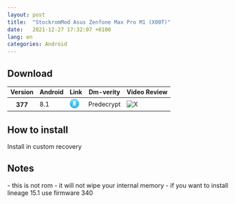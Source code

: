 ```yaml
---
layout: post
title:  "StockromMod Asus Zenfone Max Pro M1 (X00T)"
date:   2021-12-27 17:32:07 +0100
lang: en
categories: Android
---
```



<h2>Download</h2>
<div class="table-responsive">
  <table class="table">
    <thead>
    <tr>
      <th scope="col">Version</th>
      <th scope="col">Android</th>
      <th scope="col">Link</th>
      <th scope="col">Dm-verity</th>
      <th scope="col">Video Review</th>
    </tr>
  </thead>
  <tbody>
    <tr>
      <th scope="row">377</th>
      <td>8.1</td> 
      <td><a href="https://sourceforge.net/projects/wahyu6070-project-android/files/ROM/STOCKROM_MOD/X00T/337-STOCKROM-MOD-X00T-2019-10-19.zip/download"><img src="https://github.com/litegapps/litegapps.github.io/raw/master/pages/images/d.png" alt="Download" style="width:22px;height:22px;"></a></td>
      <td>Predecrypt</td>
      <td><img src="https://github.com/litegapps/litegapps.github.io/raw/master/pages/images/vx.png" alt="X" style="width:22px;height:22px;"></td>
    </tr>
    </tbody>
  </table>
</div>

<h2>How to install</h2>
<p>Install in custom recovery</p>
<h2> Notes </h2>
- this is not rom
- it will not wipe your internal memory
- if you want to install lineage 15.1 use firmware 340
